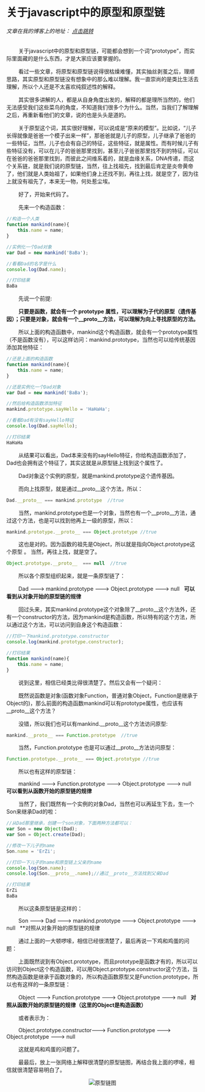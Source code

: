 # 关于javascript中的原型和原型链
###### 文章在我的博客上的地址： [点击跳转](http://www.ershing.cn/javascriptprototype/ "点击我")

        关于javascript中的原型和原型链，可能都会想到一个词“prototype”，而实际里面藏的是什么东西，才是大家应该要掌握的。

        看过一些文章，将原型和原型链说得很枯燥难懂，其实抽丝剥茧之后，理顺思路，其实原型和原型链没有想象中的那么难以理解。我一直崇尚的是类比生活去理解，所以个人还是不太喜欢纯叙述性的解释。

        其实很多讲解的人，都是从自身角度出发的，解释的都是理所当然的，他们无法感受我们这些菜鸟的角度，不知道我们很多个为什么。当然，当我们了解理解之后，再重新看他们的文章，说的也是头头是道的。

        关于原型这个词，其实很好理解，可以说成是“原来的模型”。比如说，“儿子长得就像是爸爸一个模子出来一样”，那爸爸就是儿子的原型，儿子继承了爸爸的一些特征，当然，儿子也会有自己的特征，这些特征，就是属性。而有时候儿子有些特征没有，可以在儿子的爸爸那里找到，甚至儿子爸爸那里找不到的特征，可以在爸爸的爸爸那里找到，而彼此之间维系着的，就是血缘关系，DNA传递，而这个关系链，就是我们说的原型链，当然，往上找祖先，找到最后肯定是炎帝黄帝了，他们就是人类始祖了，如果他们身上还找不到，再往上找，就是空了，因为往上就没有祖先了，本来无一物，何处惹尘埃。

        好了，开始来代码了。

        先来一个构造函数：
```javascript
//构造一个人类
function mankind(name){
    this.name = name;
}

//实例化一个Dad对象
var Dad = new mankind('BaBa');

//看看Dad的名字是什么
console.log(Dad.name);

//打印结果
BaBa
```
        先说一个前提:

        **只要是函数，就会有一个 prototype 属性，可以理解为子代的原型（遗传基因）；只要是对象，就会有一个__proto__方法，可以理解为向上寻找原型的方法。**

        所以上面的构造函数中，mankind这个构造函数，就会有一个prototype属性（不是函数没有），可以这样访问：mankind.prototype，当然也可以给传统基因添加其他特征：
```javascript
//还是上面的构造函数
function mankind(name){
    this.name = name;
}

//还是实例化一个Dad对象
var Dad = new mankind('BaBa');

//然后给构造函数添加特征
mankind.prototype.sayHello = 'HaHaHa';

//看看Dad有没有sayHello特征
console.log(Dad.sayHello);

//打印结果
HaHaHa
```
        从结果可以看出，Dad本来没有的sayHello特征，你给构造函数添加了，Dad也会拥有这个特征了，其实这就是从原型链上找到这个属性了。

        Dad对象这个实例的原型，就是mankind.prototype这个遗传基因。

        而向上找原型，就是通过__proto__这个方法，所以：
```javascript
Dad.__proto__ === mankind.prototype  //true
```
        当然，mankind.prototype也是一个对象，当然也有一个__proto__方法，通过这个方法，也是可以找到他再上一级的原型，所以：
```javascript
mankind.prototype.__proto__ === Object.prototype //true
```
        这也是对的。因为函数的祖先是Object，所以就是指向Object.prototype这个原型 。
        当然，再往上找，就是空了。
```javascript       
Object.prototype.__proto__  === null  //true 
```       
        所以各个原型组织起来，就是一条原型链了：

        Dad ---> mankind.prototype ---> Object.prototype ---> null   **可以看到从对象开始的原型链的规律**<br>
 
        回过头来，其实mankind.prototype这个对象除了__proto__这个方法外，还有一个constructor的方法，因为mankind是构造函数，所以特有的这个方法，所以通过这个方法，可以访问到自身这个构造函数：
```javascript
//打印一下mankind.prototype.constructor
console.log(mankind.prototype.constructor);

//打印结果
function mankind(name){
    this.name = name;
}
```
        说到这里，相信已经类比得很清楚了。然后又会有一个疑问：

        既然说函数是对象(函数对象Function，普通对象Object，Function是继承于Object的)，那么前面的构造函数mankind可以有prototype属性，也应该有__proto__这个方法？

        没错，所以我们也可以有mankind.__proto__这个方法访问原型:
```javascript
mankind.__proto__ === Function.prototype  //true
```
        当然，Function.prototype 也是可以通过__proto__方法访问原型：
```javascript
Function.prototype.__proto__ === Object.prototype //true
```
        所以也有这样的原型链：

        mankind ---> Function.prototype ---> Object.prototype ---> null   **可以看到从函数开始的原型链的规律**<br>

        当然了，我们既然有一个实例的对象Dad，当然也可以再延生下去，生一个Son来继承Dad的啦：
```javascript
//从Dad那里继承，创建一个son对象，下面两种方法都可以：
var Son = new Object(Dad);
var Son = Object.create(Dad);

//修改一下儿子的name
Son.name = 'ErZi';

//打印一下儿子的name和原型链上父亲的name
console.log(Son.name);
console.log(Son.__proto__.name);//通过__proto__方法找到父亲Dad

//打印结果
ErZi
BaBa
```
        所以这条原型链是这样的：

        Son ---> Dad ---> mankind.prototype ---> Object.prototype ---> null   **对照从对象开始的原型链的规律<br>

        通过上面的一大顿啰嗦，相信已经很清楚了，最后再说一下鸡和鸡蛋的问题：

        上面既然说到有Object.prototype，而且prototype是函数才有的，所以可以访问到Object这个构造函数，可以用Object.prototype.constructor这个方法，当然构造函数是继承于函数对象的，所以构造函数原型又是Function.prototype，所以也有这样的一条原型链：

        Object ---> Function.prototype ---> Object.prototype ---> null   **对照从函数开始的原型链的规律（这里的Object是构造函数）**<br>

        或者表示为：

        Object.prototype.constructor---> Function.prototype ---> Object.prototype ---> null<br>

        这就是鸡和鸡蛋的问题了。

        最最后，放上一张网络上解释很清楚的原型链图，再结合我上面的啰嗦，相信就很清楚容易明白了。
        <div align=center><img src="https://ss0.bdstatic.com/94oJfD_bAAcT8t7mm9GUKT-xh_/timg?image&quality=100&size=b4000_4000&sec=1498028312&di=5dc545ec45d571ebaf82edc6bfd4adae&src=http://images2015.cnblogs.com/blog/952839/201608/952839-20160807171533231-172025675.png" alt="原型链图" /></div>



